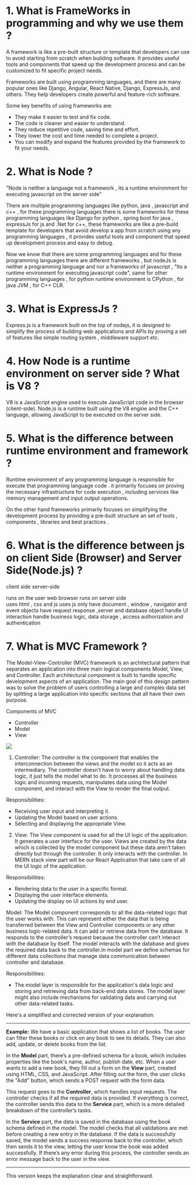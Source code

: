 # 1. What is FrameWorks in programming and why we use them ?

A framework is like a pre-built structure or template that developers can use to avoid starting from scratch when building software. It provides useful tools and components that speed up the development process and can be customized to fit specific project needs.

Frameworks are built using programming languages, and there are many popular ones like Django, Angular, React Native, Django, ExpressJs, and others. They help developers create powerful and feature-rich software.

Some key benefits of using frameworks are:
- They make it easier to test and fix code.
- The code is cleaner and easier to understand.
- They reduce repetitive code, saving time and effort.
- They lower the cost and time needed to complete a project.
- You can modify and expand the features provided by the framework to fit your needs.


# 2. What is Node ? 

"Node is neither a language not a framework , its a runtime environment for executing javascript on the server side"

There are multiple programming languages like python, java , javascript and c++ , for these programming languages there is some frameworks for these programming languages like Django for python , spring boot for java , expressJs for js and 
.Net for c++, these frameworks are like a pre-build template for developers that avoid develop a app from scratch using any programming languages , it provides useful tools and component that speed up development process and easy to debug.


Now we know that there are some programming languages and for these programming languages there are different frameworks , but nodeJs is neither a programming language and nor a frameworks of javascript , "Its a runtime environment for executing javascript code", same for other programming languages , for python runtime environment is CPython , for java JVM , for C++ CLR.

# 3. What is ExpressJs ? 

Express.js is a framework built on the top of nodejs, it is designed to simplify the process of building web applications and APIs by proving a set of features like simple routing system , middleware support etc.


# 4. How Node is a runtime environment on server side ? What is V8 ?

V8 is a JavaScript engine used to execute JavaScript code in the browser (client-side). Node.js is a runtime built using the V8 engine and the C++ language, allowing JavaScript to be executed on the server side.


# 5. What is the difference between runtime environment and framework ?

Runtime environment of any programming language is responsible for execute that programming language code . it primarily focuses on proving the necessary infrastructure for code execution , including services like memory management and input output operations.

On the other hand frameworks primarily focuses on simplifying the development process by providing a pre-built structure an set of tools , components , libraries and best practices .


# 6. What is the difference between js on client Side (Browser) and Server Side(Node.js) ?

client side                                                      server-side 

runs on the user web browser                                     runs on server side   
uses html , css and js                                           uses js only 
have document , window , navigator and event objects             have request response ,server and database object
handle UI interaction                                            handle business logic, data storage ,                                                        access authorization and authentication



# 7. What is MVC Framework ? 

The Model-View-Controller (MVC) framework is an architectural pattern that separates an application into three main logical components Model, View, and Controller. Each architectural component is built to handle specific development aspects of an application.
The main goal of this design pattern was to solve the problem of users controlling a large and complex data set by splitting a large application into specific sections that all have their own purpose.

Components of MVC

* Controller
* Model
* View

<img src="https://media.geeksforgeeks.org/wp-content/uploads/20220224160807/Model1.png"/>

1. Controller:
The controller is the component that enables the interconnection between the views and the model so it acts as an intermediary. The controller doesn’t have to worry about handling data logic, it just tells the model what to do. It processes all the business logic and incoming requests, manipulates data using the Model component, and interact with the View to render the final output.

Responsibilities:
* Receiving user input and interpreting it.
* Updating the Model based on user actions.
* Selecting and displaying the appropriate View.

2. View:
The View component is used for all the UI logic of the application. It generates a user interface for the user. Views are created by the data which is collected by the model component but these data aren’t taken directly but through the controller. It only interacts with the controller. In MERN stack view part will be our React Application that take care of all the UI logic of the application.

Responsibilities:
* Rendering data to the user in a specific format.
* Displaying the user interface elements.
* Updating the display on UI actions by end user.

Model:
The Model component corresponds to all the data-related logic that the user works with. This can represent either the data that is being transferred between the View and Controller components or any other business logic-related data. It can add or retrieve data from the database. It responds to the controller’s request because the controller can’t interact with the database by itself. The model interacts with the database and gives the required data back to the controller.In model part we define schemas for different data collections that manage data communication between controller and database.

Responsibilities:
* The model layer is responsible for the application's data logic and storing and retrieving data from back-end data stores. The model layer might also include mechanisms for validating data and carrying out other data-related tasks.


Here's a simplified and corrected version of your explanation:

---

**Example:** We have a basic application that shows a list of books. The user can filter these books or click on any book to see its details. They can also add, update, or delete books from the list.

In the **Model** part, there’s a pre-defined schema for a book, which includes properties like the book's name, author, publish date, etc. When a user wants to add a new book, they fill out a form on the **View** part, created using HTML, CSS, and JavaScript. After filling out the form, the user clicks the "Add" button, which sends a POST request with the form data.

This request goes to the **Controller**, which handles input requests. The controller checks if all the required data is provided. If everything is correct, the controller sends this data to the **Service** part, which is a more detailed breakdown of the controller’s tasks.

In the **Service** part, the data is saved in the database using the book schema defined in the model. The model checks that all validations are met before creating a new entry in the database. If the data is successfully saved, the model sends a success response back to the controller, which then sends it to the view, letting the user know the book was added successfully. If there’s any error during this process, the controller sends an error message back to the user in the view.

---

This version keeps the explanation clear and straightforward.